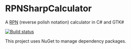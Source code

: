 # RPNSharpCalculator
A [RPN][Wikipedia:RPN] (reverse polish notation) calculator in C# and GTK#

[![Build status](https://ci.appveyor.com/api/projects/status/2kopu22i6twme6it?svg=true)](https://ci.appveyor.com/project/killerasus/rpnsharpcalculator)

This project uses NuGet to manage dependency packages.

[Wikipedia:RPN]: (https://en.wikipedia.org/wiki/Reverse_Polish_notation)
